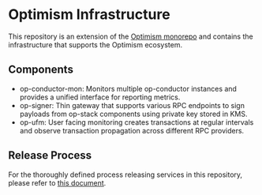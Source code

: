 # Optimism Infrastructure

This repository is an extension of the [Optimism monorepo](https://github.com/ethereum-optimism/optimism) and contains the infrastructure that supports the Optimism ecosystem.

## Components
- op-conductor-mon: Monitors multiple op-conductor instances and provides a unified interface for reporting metrics.
- op-signer: Thin gateway that supports various RPC endpoints to sign payloads from op-stack components using private key stored in KMS.
- op-ufm: User facing monitoring creates transactions at regular intervals and observe transaction propagation across different RPC providers.

## Release Process

For the thoroughly defined process releasing services in this repository, please refer to [this document](./RELEASE.md).